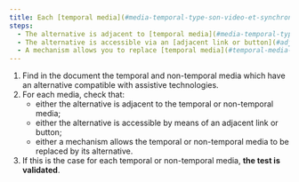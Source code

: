 ```yaml
---
title: Each [temporal media](#media-temporal-type-son-video-et-synchronise) and [non-temporal](#media-non-temporal) which has an alternative [compatible with assistive technologies]( #compatible-with-assistive-technology), does it meet any of these conditions?
steps:
  - The alternative is adjacent to [temporal media](#media-temporal-type-son-video-et-synchronise) or [non-temporal](#media-non-temporal).
  - The alternative is accessible via an [adjacent link or button](#adjacent-link-or-button).
  - A mechanism allows you to replace [temporal media](#temporal-media-type-son-video-et-synchronise) or [non-temporal](#non-temporal-media) by its alternative.
---
```


1. Find in the document the temporal and non-temporal media which have an alternative compatible with assistive technologies.
2. For each media, check that:
   - either the alternative is adjacent to the temporal or non-temporal media;
   - either the alternative is accessible by means of an adjacent link or button;
   - either a mechanism allows the temporal or non-temporal media to be replaced by its alternative.
3. If this is the case for each temporal or non-temporal media, **the test is validated**.